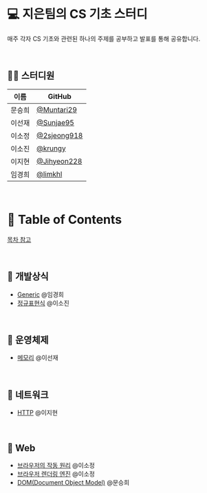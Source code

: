# 💻 지은팀의 CS 기초 스터디

매주 각자 CS 기초와 관련된 하나의 주제를 공부하고 발표를 통해 공유합니다.

<br/>

## 👨‍💻 스터디원

| 이름   | GitHub                                         |
| ------ | ---------------------------------------------- |
| 문승희 | [@Muntari29](https://github.com/Muntari29)     |
| 이선재 | [@Sunjae95](https://github.com/Sunjae95)       |
| 이소정 | [@2sjeong918](https://github.com/2sjeong918)   |
| 이소진 | [@krungy](https://github.com/krungy)           |
| 이지현 | [@Jihyeon228](https://github.com/Jihyeon228)   |
| 임경희 | [@limkhl](https://github.com/limkhl)           |

<br/>

# 📝 Table of Contents

[목차 참고](https://github.com/gyoogle/tech-interview-for-developer/blob/master/README.md)

<br>

## 📌 개발상식

- [Generic](https://github.com/prgrms-web-devcourse/FE-August-study/blob/Week1/Jieun%5DStudy/%5B1%EA%B8%B0-B%5D%EC%9E%84%EA%B2%BD%ED%9D%AC/%5Bweek1%5D%20generic.md) @임경희
- [정규표현식](https://github.com/prgrms-web-devcourse/FE-August-study/blob/Week1/Jieun%5DStudy/%5B1기-A%5D이소진/%5Bweek1%5DRegular%20Expression.md) @이소진

<br>

## 📌 운영체제

- [메모리](https://github.com/prgrms-web-devcourse/FE-August-study/blob/Week1/Jieun%5DStudy/%5B1%EA%B8%B0-A%5D%EC%9D%B4%EC%84%A0%EC%9E%AC/%5Bweek1%5DMemory.md) @이선재

<br>

## 📌 네트워크

- [HTTP](https://github.com/prgrms-web-devcourse/FE-August-study/blob/Week1/Jieun%5DStudy/%5B1기-A%5D이지현/%5Bweek1%5DHttp.md) @이지현

<br>

## 📌 Web

- [브라우저의 작동 원리]([1기-B]이소정/study01_sojeong.md) @이소정
- [브라우저 렌더링 엔진]([1기-B]이소정/study02_sojeong.md) @이소정
- [DOM(Document Object Model)](https://github.com/prgrms-web-devcourse/FE-August-study/blob/Week1/Jieun%5DStudy/%5B1%E1%84%80%E1%85%B5-A%5D%E1%84%86%E1%85%AE%E1%86%AB%E1%84%89%E1%85%B3%E1%86%BC%E1%84%92%E1%85%B4/%5Bweek1%5DDOM.md) @문승희
